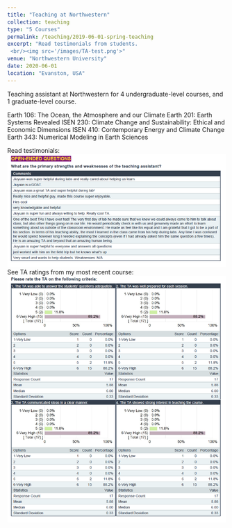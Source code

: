 ```yaml
---
title: "Teaching at Northwestern"
collection: teaching
type: "5 Courses"
permalink: /teaching/2019-06-01-spring-teaching
excerpt: "Read testimonials from students.
 <br/><img src='/images/TA-test.png'>"
venue: "Northwestern University"
date: 2020-06-01
location: "Evanston, USA"
---
```


Teaching assistant at Northwestern for 4 undergraduate-level courses, and 1 graduate-level course.

Earth 106: The Ocean, the Atmosphere and our Climate
Earth 201: Earth Systems Revealed
ISEN 230: Climate Change and Sustainability: Ethical and Economic Dimensions
ISEN 410: Contemporary Energy and Climate Change
Earth 343: Numerical Modeling in Earth Sciences

Read testimonials:
<br/><img src='/images/TA-test.png'>
See TA ratings from my most recent course:
<br/><img src='/images/TA-ratings.png'>
